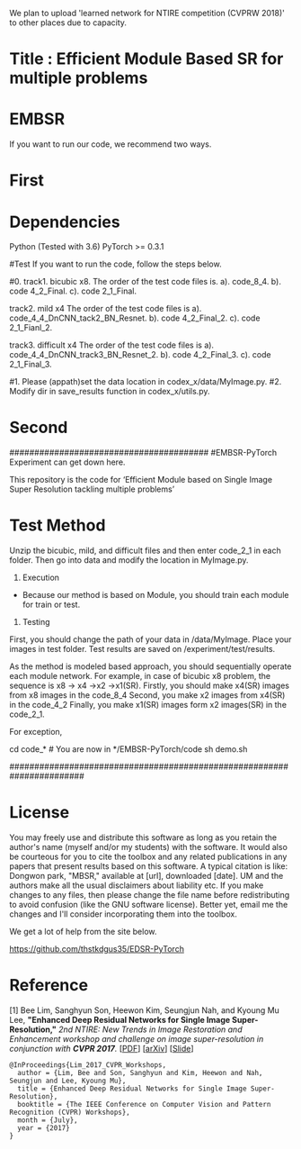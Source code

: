 We plan to upload 'learned network for NTIRE competition (CVPRW 2018)' to other places due to capacity.
# Title : Efficient Module Based SR for multiple problems 
# EMBSR
If you want to run our code, we recommend two ways.
# First
# Dependencies
Python (Tested with 3.6)
PyTorch >= 0.3.1

#Test
If you want to run the code, follow the steps below.

#0.
track1. bicubic x8.
The order of the test code files is.
a). code_8_4.
b). code 4_2_Final.
c). code 2_1_Final.

track2. mild x4
The order of the test code files is
a). code_4_4_DnCNN_tack2_BN_Resnet.
b). code 4_2_Final_2.
c). code 2_1_Fianl_2.

track3. difficult x4
The order of the test code files is
a). code_4_4_DnCNN_track3_BN_Resnet_2.
b). code 4_2_Final_3.
c). code 2_1_Final_3.

#1. Please (appath)set the data location in codex_x/data/MyImage.py.
#2. Modify dir in save_results function in codex_x/utils.py.

# Second
########################################
#EMBSR-PyTorch
Experiment can get down here.


This repository is the code for ‘Efficient Module based on Single Image Super Resolution tackling multiple problems’
# Test Method
Unzip the bicubic, mild, and difficult files and then enter code_2_1 in each folder. Then go into data and modify the location in MyImage.py.

1. Execution
 - Because our method is based on Module, you should train each module for train or test.

1) Testing

First, you should change the path of your data in /data/MyImage. Place your images in test folder. Test results are saved on /experiment/test/results. 

As the method is modeled based approach, you should sequentially operate each module network.
For example, in case of bicubic x8 problem, the sequence is x8 -> x4 ->x2 ->x1(SR).
Firstly, you should make x4(SR) images from x8 images in the code_8_4
Second, you make x2 images from x4(SR) in the code_4_2
Finally, you make x1(SR) images form x2 images(SR) in the code_2_1.

For exception,

cd code_*       # You are now in */EMBSR-PyTorch/code
sh demo.sh


#######################################################################


# License
You may freely use and distribute this software as long as you retain the author's name (myself and/or my students) with the software.
It would also be courteous for you to cite the toolbox and any related publications in any papers that present results based on this software. A typical citation is like: Dongwon park, "MBSR," available at [url], downloaded [date].
UM and the authors make all the usual disclaimers about liability etc.
If you make changes to any files, then please change the file name before redistributing to avoid confusion (like the GNU software license). Better yet, email me the changes and I'll consider incorporating them into the toolbox.


We get a lot of help from the site below.

https://github.com/thstkdgus35/EDSR-PyTorch
# Reference
[1] Bee Lim, Sanghyun Son, Heewon Kim, Seungjun Nah, and Kyoung Mu Lee, **"Enhanced Deep Residual Networks for Single Image Super-Resolution,"** <i>2nd NTIRE: New Trends in Image Restoration and Enhancement workshop and challenge on image super-resolution in conjunction with **CVPR 2017**. </i> [[PDF](http://openaccess.thecvf.com/content_cvpr_2017_workshops/w12/papers/Lim_Enhanced_Deep_Residual_CVPR_2017_paper.pdf)] [[arXiv](https://arxiv.org/abs/1707.02921)] [[Slide](https://cv.snu.ac.kr/research/EDSR/Presentation_v3(release).pptx)]
```
@InProceedings{Lim_2017_CVPR_Workshops,
  author = {Lim, Bee and Son, Sanghyun and Kim, Heewon and Nah, Seungjun and Lee, Kyoung Mu},
  title = {Enhanced Deep Residual Networks for Single Image Super-Resolution},
  booktitle = {The IEEE Conference on Computer Vision and Pattern Recognition (CVPR) Workshops},
  month = {July},
  year = {2017}
}
